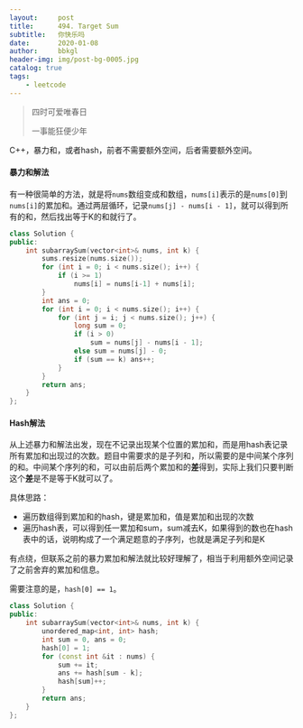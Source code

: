 ```yaml
---
layout:     post
title:      494. Target Sum
subtitle:   你快乐吗
date:       2020-01-08
author:     bbkgl
header-img: img/post-bg-0005.jpg
catalog: true
tags:
    - leetcode
---
```


>四时可爱唯春日
>
>一事能狂便少年

C++，暴力和，或者hash，前者不需要额外空间，后者需要额外空间。

#### 暴力和解法

有一种很简单的方法，就是将`nums`数组变成和数组，`nums[i]`表示的是`nums[0]`到`nums[i]`的累加和。通过两层循环，记录`nums[j] - nums[i - 1]`，就可以得到所有的和，然后找出等于K的和就行了。

```cpp
class Solution {
public:
    int subarraySum(vector<int>& nums, int k) {
        sums.resize(nums.size());
        for (int i = 0; i < nums.size(); i++) {
            if (i >= 1)
                nums[i] = nums[i-1] + nums[i];
        }
        int ans = 0;
        for (int i = 0; i < nums.size(); i++) {
            for (int j = i; j < nums.size(); j++) {
                long sum = 0;
                if (i > 0)
                    sum = nums[j] - nums[i - 1];
                else sum = nums[j] - 0;
                if (sum == k) ans++;
            }
        }
        return ans;
    }
};
```

#### Hash解法

从上述暴力和解法出发，现在不记录出现某个位置的累加和，而是用hash表记录所有累加和出现过的次数。题目中需要求的是子列和，所以需要的是中间某个序列的和。中间某个序列的和，可以由前后两个累加和的**差**得到，实际上我们只要判断这个**差**是不是等于K就可以了。

具体思路：

- 遍历数组得到累加和的hash，键是累加和，值是累加和出现的次数
- 遍历hash表，可以得到任一累加和sum，sum减去K，如果得到的数也在hash表中的话，说明构成了一个满足题意的子序列，也就是满足子列和是K

有点绕，但联系之前的暴力累加和解法就比较好理解了，相当于利用额外空间记录了之前舍弃的累加和信息。

需要注意的是，`hash[0] == 1`。

```cpp
class Solution {
public:
    int subarraySum(vector<int>& nums, int k) {
        unordered_map<int, int> hash;
        int sum = 0, ans = 0;
        hash[0] = 1;
        for (const int &it : nums) {
            sum += it;
            ans += hash[sum - k];
            hash[sum]++;
        }
        return ans;
    }
};
```

